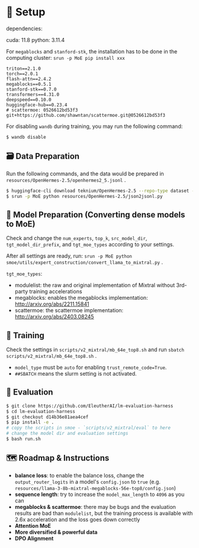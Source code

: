# 🌴 Setup

dependencies:

cuda: 11.8
python: 3.11.4

For `megablocks` and `stanford-stk`, the installation has to be done in the computing cluster: `srun -p MoE pip install xxx`

```
triton==2.1.0
torch==2.0.1
flash-attn==2.4.2
megablocks==0.5.1
stanford-stk==0.7.0
transformers==4.31.0
deepspeed==0.10.0
huggingface-hub==0.23.4
# scattermoe: 0526612bd53f3
git+https://github.com/shawntan/scattermoe.git@0526612bd53f3
```

For disabling `wandb` during training, you may run the following command:

```bash
$ wandb disable
```

## 🗃️ Data Preparation

Run the following commands, and the data would be prepared in `resources/OpenHermes-2.5/openhermes2_5.jsonl` .

```bash
$ huggingface-cli download teknium/OpenHermes-2.5 --repo-type dataset --local-dir resources/OpenHermes-2.5 --local-dir-use-symlinks False
$ srun -p MoE python resources/OpenHermes-2.5/json2jsonl.py
```

## 🧃 Model Preparation (Converting dense models to MoE)

Check and change the `num_experts`, `top_k`, `src_model_dir`, `tgt_model_dir_prefix`, and `tgt_moe_types` according to your settings.

After all settings are ready, run: `srun -p MoE python smoe/utils/expert_construction/convert_llama_to_mixtral.py` .

`tgt_moe_types`:
- modulelist: the raw and original implementation of Mixtral without 3rd-party training accelerations
- megablocks: enables the megablocks implementation: http://arxiv.org/abs/2211.15841
- scattermoe: the scattermoe implementation: http://arxiv.org/abs/2403.08245

## 🚀 Training

Check the settings in `scripts/v2_mixtral/mb_64e_top8.sh` and run `sbatch scripts/v2_mixtral/mb_64e_top8.sh` .

- `model_type` must be `auto` for enabling `trust_remote_code=True`.
- `##SBATCH` means the slurm setting is not activated.

## 🛫 Evaluation

```bash
$ git clone https://github.com/EleutherAI/lm-evaluation-harness
$ cd lm-evaluation-harness
$ git checkout d14b36e81aea4cef
$ pip install -e .
# copy the scripts in smoe - `scripts/v2_mixtral/eval` to here
# change the model dir and evaluation settings
$ bash run.sh
```

## 🗺️ Roadmap & Instructions

- **balance loss**: to enable the balance loss, change the `output_router_logits` in a model's `config.json` to `true` (e.g. `resources/llama-3-8b-mixtral-megablocks-56e-top8/config.json`)
- **sequence length**: try to increase the `model_max_length` to `4096` as you can
- **megablocks & scattermoe**: there may be bugs and the evaluation results are bad than `modulelist`, but the training process is available with 2.6x acceleration and the loss goes down correctly
- **Attention MoE**
- **More diversified & powerful data**
- **DPO Alignment**
